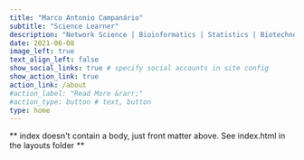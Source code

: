 ```yaml
---
title: "Marco Antonio Campanário"
subtitle: "Science Learner"
description: "Network Science | Bioinformatics | Statistics | Biotechnology"
date: 2021-06-08
image_left: true
text_align_left: false
show_social_links: true # specify social accounts in site config
show_action_link: true
action_link: /about
#action_label: "Read More &rarr;"
#action_type: button # text, button
type: home
---
```


** index doesn't contain a body, just front matter above.
See index.html in the layouts folder **
